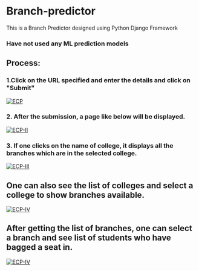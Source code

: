 # Branch-predictor
This is a Branch Predictor designed using Python Django Framework
### Have not used any ML prediction models
## Process:

### 1.Click on the URL specified and enter the details and click on "Submit" 

<a href= "https://drive.google.com/file/d/1o7k7frcVxaE7RmvfMhZ-KhscLkvnWJdY/view?usp=sharing"><img src="https://drive.google.com/file/d/1o7k7frcVxaE7RmvfMhZ-KhscLkvnWJdY/view?usp=sharing" alt="ECP" width= auto height = auto ></a>
### 2. After the submission, a page like below will be displayed.
<a href= "http://drive.google.com/uc?export=view&id=1u-viKNmPmZujvVtka0t8lBlAUCy-hDjV"><img src="http://drive.google.com/uc?export=view&id=1u-viKNmPmZujvVtka0t8lBlAUCy-hDjV" alt="ECP-II" width= auto height = auto ></a>
### 3. If one clicks on the name of college, it displays all the branches which are in the selected college.
<a href= "http://drive.google.com/uc?export=view&id=1gY8DFDiULIYABiE8ufKslrDnLaA9PaEY"><img src="http://drive.google.com/uc?export=view&id=1gY8DFDiULIYABiE8ufKslrDnLaA9PaEY" alt="ECP-III" width= auto height = auto ></a>

## One can also see the list of colleges and select a college to show branches available.
 <a href= "http://drive.google.com/uc?export=view&id=1ZHKYZgebtAflwkeNCZZ83DZBjqQGkukx"><img src="http://drive.google.com/uc?export=view&id=1ZHKYZgebtAflwkeNCZZ83DZBjqQGkukx" alt="ECP-IV" width= auto height = auto ></a>

## After getting the list of branches, one can select a branch and see list of students who have bagged a seat in.
<a href= "http://drive.google.com/uc?export=view&id=1fWFEYM6nWmVHiGGY8QZQdB3_9aPW8Izc"><img src="http://drive.google.com/uc?export=view&id=1fWFEYM6nWmVHiGGY8QZQdB3_9aPW8Izc" alt="ECP-IV" width= auto height = auto ></a>
